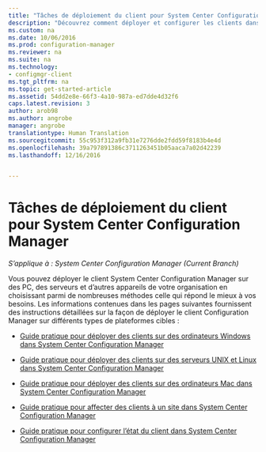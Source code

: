 ```yaml
---
title: "Tâches de déploiement du client pour System Center Configuration Manager | Microsoft Docs"
description: "Découvrez comment déployer et configurer les clients dans System Center Configuration Manager."
ms.custom: na
ms.date: 10/06/2016
ms.prod: configuration-manager
ms.reviewer: na
ms.suite: na
ms.technology:
- configmgr-client
ms.tgt_pltfrm: na
ms.topic: get-started-article
ms.assetid: 54dd2e8e-66f3-4a10-987a-ed7dde4d32f6
caps.latest.revision: 3
author: arob98
ms.author: angrobe
manager: angrobe
translationtype: Human Translation
ms.sourcegitcommit: 55c953f312a9fb31e7276dde2fdd59f8183b4e4d
ms.openlocfilehash: 39a797891386c3711263451b05aaca7a02d42239
ms.lasthandoff: 12/16/2016


---
```

# <a name="client-deployment-tasks-for-system-center-configuration-manager"></a>Tâches de déploiement du client pour System Center Configuration Manager

*S’applique à : System Center Configuration Manager (Current Branch)*

Vous pouvez déployer le client System Center Configuration Manager sur des PC, des serveurs et d’autres appareils de votre organisation en choisissant parmi de nombreuses méthodes celle qui répond le mieux à vos besoins. Les informations contenues dans les pages suivantes fournissent des instructions détaillées sur la façon de déployer le client Configuration Manager sur différents types de plateformes cibles :  

-   [Guide pratique pour déployer des clients sur des ordinateurs Windows dans System Center Configuration Manager](../../../core/clients/deploy/deploy-clients-to-windows-computers.md)  

-   [Guide pratique pour déployer des clients sur des serveurs UNIX et Linux dans System Center Configuration Manager](../../../core/clients/deploy/deploy-clients-to-unix-and-linux-servers.md)  

-   [Guide pratique pour déployer des clients sur des ordinateurs Mac dans System Center Configuration Manager](../../../core/clients/deploy/deploy-clients-to-macs.md)  

-   [Guide pratique pour affecter des clients à un site dans System Center Configuration Manager](../../../core/clients/deploy/assign-clients-to-a-site.md)  

-   [Guide pratique pour configurer l’état du client dans System Center Configuration Manager](../../../core/clients/deploy/configure-client-status.md)  

